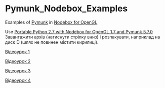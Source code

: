 # Pymunk_Nodebox_Examples
Examples of [Pymunk](https://www.pymunk.org) in [Nodebox for OpenGL](https://cityinabottle.org/nodebox/)

Use [Portable Python 2.7 with Nodebox for OpenGL 1.7 and Pymunk 5.7.0](https://drive.google.com/file/d/1c_g68dGEbqha1Zx2jabuIeFXcdDk5bfY/view?usp=sharing)
Завантажити архів (натиснути стрілку вниз) і розпакувати, наприклад на диск D (шлях не повинен містити кирилиці).

[Відеоурок 1](https://youtu.be/4peh38S3GyA)

[Відеоурок 2](https://youtu.be/Q4cHL8yTevw)

[Відеоурок 3](https://youtu.be/uq-OhuPkK-Q)

[Відеоурок 4](https://youtu.be/Ezw7-9xIE34)
